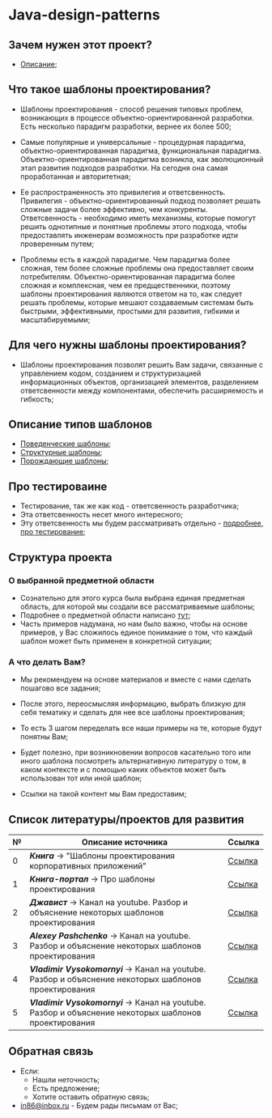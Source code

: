 # Java-design-patterns

## Зачем нужен этот проект?
* [Описание](src/main/README.md);

## Что такое шаблоны проектирования?

* Шаблоны проектирования - способ решения типовых проблем, 
возникающих в процессе объектно-ориентированной разработки. 
Есть несколько парадигм разработки, вернее их более 500; 

* Самые популярные и универсальные - процедурная парадигма, объектно-ориентированная парадигма,
функциональная парадигма. Объектно-ориентированная парадигма возникла, как
эволюционный этап развития подходов разработки. На сегодня она самая проработанная и авторитетная;

* Ее распространенность это привилегия и ответсвенность. 
Привилегия - объектно-ориентированный подход позволяет решать сложные задачи более эффективно, чем конкуренты. 
Ответсвенность - необходимо иметь механизмы, которые помогут
решить однотипные и понятные проблемы этого подхода, чтобы предоставлять инженерам возможность 
при разработке идти проверенным путем;

* Проблемы есть в каждой парадигме. Чем парадигма более сложная, тем более сложные 
проблемы она предоставляет своим потребителям. 
Объектно-ориентированная парадигма более сложная и комплексная, 
чем ее предщественники, поэтому шаблоны проектирования являются ответом на то, 
как следует решать проблемы, которые мешают создаваемым системам быть быстрыми, 
эффективными, простыми для развития, гибкими и масштабируемыми;

## Для чего нужны шаблоны проектирования?

* Шаблоны проектирования позволят решить Вам задачи, связанные с управлением
кодом, созданием и структуризацией информационных объектов, 
организацией элементов, разделением ответсвенности между компонентами, 
обеспечить расширяемость и гибкость;

## Описание типов шаблонов

* [Поведенческие шаблоны](src/main/java/org/nikitinia/patterns/behavior/README.md);
* [Структурные шаблоны](src/main/java/org/nikitinia/patterns/structure/README.md);
* [Порождающие шаблоны](src/main/java/org/nikitinia/patterns/creating/README.md);


## Про тестироваине
* Тестирование, так же как код - ответсвенность разработчика; 
* Эта ответсвенность несет много интересного;
* Эту ответсвенность мы будем рассматривать отдельно - [подробнее, про тестирование](src/test/java/org/nikitinia/README.md);

## Структура проекта

### О выбранной предметной области

* Сознательно для этого курса была выбрана единая предметная область,
  для которой мы создали все рассматриваемые шаблоны;
* Подробнее о предметной области написано [тут](/src/main/java/org/nikitinia/domain/README.md);
* Часть примеров надумана, но нам было важно, чтобы на основе примеров,
  у Вас сложилось единое понимание о том, что каждый шаблон может быть применен в конкретной ситуации;

### А что делать Вам?

* Мы рекомендуем на основе материалов и вместе с нами сделать пошагово все задания;
* После этого, переосмысляя информацию, выбрать близкую для себя тематику 
и сделать для нее все шаблоны проектирования;
* То есть 3 шагом переделать все наши примеры на те, которые будут понятны Вам;

* Будет полезно, при возникновении вопросов касательно того или иного шаблона 
посмотреть альтернативную литературу о том, в каком контексте и с помощью каких объектов 
может быть использован тот или иной шаблон;
 
* Ссылки на такой контент мы Вам предоставим;

## Список литературы/проектов для развития

| № | Описание источника                                                                                     | Ссылка                                                                                                               |
|---|--------------------------------------------------------------------------------------------------------|----------------------------------------------------------------------------------------------------------------------|
| 0 | ***Книга*** -> "Шаблоны проектирования корпоративных приложений"                                       | [Ссылка](https://www.ozon.ru/product/shablony-korporativnyh-prilozheniy-fauler-martin-elektronnaya-kniga-935330339/) |
| 1 | ***Книга-портал*** -> Про шаблоны проектирования                                                       | [Ссылка](https://refactoring.guru)                                                                                   |
| 2 | ***Джавист*** -> Канал на youtube. Разбор и объяснение некоторых шаблонов проектирования               | [Ссылка](https://www.youtube.com/@javistt/videos)                                                                    |
| 3 | ***Alexey Pashchenko*** -> Канал на youtube. Разбор и объяснение некоторых шаблонов проектирования     | [Ссылка](https://www.youtube.com/@alexeypashchenko/videos)                                                           |
| 4 | ***Vladimir Vysokomornyi*** -> Канал на youtube. Разбор и объяснение некоторых шаблонов проектирования | [Ссылка](https://www.youtube.com/@programm4you)                                                                      |
| 5 | ***Vladimir Vysokomornyi*** -> Канал на youtube. Разбор и объяснение некоторых шаблонов проектирования | [Ссылка](https://www.youtube.com/@programm4you)                                                                      |

## Обратная связь
* Если: 
  * Нашли неточность;
  * Есть предложение;
  * Хотите оставить обратную связь;
* in86@inbox.ru - Будем рады письмам от Вас;
